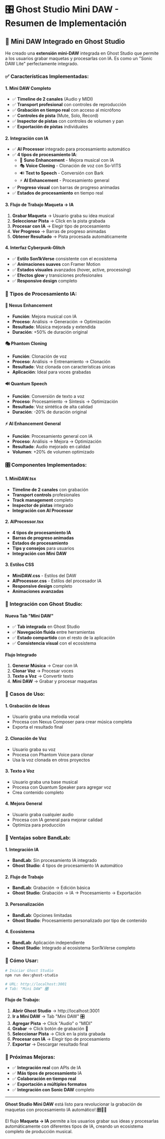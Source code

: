 # 🎛️ Ghost Studio Mini DAW - Resumen de Implementación

## 🚀 **Mini DAW Integrado en Ghost Studio**

He creado una **extensión mini-DAW** integrada en Ghost Studio que permite a los usuarios grabar maquetas y procesarlas con IA. Es como un "Sonic DAW Lite" perfectamente integrado.

### ✅ **Características Implementadas:**

#### **1. Mini DAW Completo**
- ✅ **Timeline de 2 canales** (Audio y MIDI)
- ✅ **Transport profesional** con controles de reproducción
- ✅ **Grabación en tiempo real** con acceso al micrófono
- ✅ **Controles de pista** (Mute, Solo, Record)
- ✅ **Inspector de pistas** con controles de volumen y pan
- ✅ **Exportación de pistas** individuales

#### **2. Integración con IA**
- ✅ **AI Processor** integrado para procesamiento automático
- ✅ **4 tipos de procesamiento IA**:
  - 🎵 **Suno Enhancement** - Mejora musical con IA
  - 🎭 **Voice Cloning** - Clonación de voz con So-VITS
  - 🔊 **Text to Speech** - Conversión con Bark
  - ⚡ **AI Enhancement** - Procesamiento general
- ✅ **Progreso visual** con barras de progreso animadas
- ✅ **Estados de procesamiento** en tiempo real

#### **3. Flujo de Trabajo Maqueta → IA**
1. **Grabar Maqueta** → Usuario graba su idea musical
2. **Seleccionar Pista** → Click en la pista grabada
3. **Procesar con IA** → Elegir tipo de procesamiento
4. **Ver Progreso** → Barras de progreso animadas
5. **Obtener Resultado** → Pista procesada automáticamente

#### **4. Interfaz Cyberpunk-Glitch**
- ✅ **Estilo Son1kVerse** consistente con el ecosistema
- ✅ **Animaciones suaves** con Framer Motion
- ✅ **Estados visuales** avanzados (hover, active, processing)
- ✅ **Efectos glow** y transiciones profesionales
- ✅ **Responsive design** completo

### 🎵 **Tipos de Procesamiento IA:**

#### **🎵 Nexus Enhancement**
- **Función**: Mejora musical con IA
- **Proceso**: Análisis → Generación → Optimización
- **Resultado**: Música mejorada y extendida
- **Duración**: +50% de duración original

#### **🎭 Phantom Cloning**
- **Función**: Clonación de voz
- **Proceso**: Análisis → Entrenamiento → Clonación
- **Resultado**: Voz clonada con características únicas
- **Aplicación**: Ideal para voces grabadas

#### **🔊 Quantum Speech**
- **Función**: Conversión de texto a voz
- **Proceso**: Procesamiento → Síntesis → Optimización
- **Resultado**: Voz sintética de alta calidad
- **Duración**: -20% de duración original

#### **⚡ AI Enhancement General**
- **Función**: Procesamiento general con IA
- **Proceso**: Análisis → Mejora → Optimización
- **Resultado**: Audio mejorado en calidad
- **Volumen**: +20% de volumen optimizado

### 🎛️ **Componentes Implementados:**

#### **1. MiniDAW.tsx**
- **Timeline de 2 canales** con grabación
- **Transport controls** profesionales
- **Track management** completo
- **Inspector de pistas** integrado
- **Integración con AI Processor**

#### **2. AIProcessor.tsx**
- **4 tipos de procesamiento IA**
- **Barras de progreso animadas**
- **Estados de procesamiento**
- **Tips y consejos** para usuarios
- **Integración con Mini DAW**

#### **3. Estilos CSS**
- **MiniDAW.css** - Estilos del DAW
- **AIProcessor.css** - Estilos del procesador IA
- **Responsive design** completo
- **Animaciones avanzadas**

### 🔧 **Integración con Ghost Studio:**

#### **Nueva Tab "Mini DAW"**
- ✅ **Tab integrada** en Ghost Studio
- ✅ **Navegación fluida** entre herramientas
- ✅ **Estado compartido** con el resto de la aplicación
- ✅ **Consistencia visual** con el ecosistema

#### **Flujo Integrado**
1. **Generar Música** → Crear con IA
2. **Clonar Voz** → Procesar voces
3. **Texto a Voz** → Convertir texto
4. **Mini DAW** → Grabar y procesar maquetas

### 🎯 **Casos de Uso:**

#### **1. Grabación de Ideas**
- Usuario graba una melodía vocal
- Procesa con Nexus Composer para crear música completa
- Exporta el resultado final

#### **2. Clonación de Voz**
- Usuario graba su voz
- Procesa con Phantom Voice para clonar
- Usa la voz clonada en otros proyectos

#### **3. Texto a Voz**
- Usuario graba una base musical
- Procesa con Quantum Speaker para agregar voz
- Crea contenido completo

#### **4. Mejora General**
- Usuario graba cualquier audio
- Procesa con IA general para mejorar calidad
- Optimiza para producción

### 🚀 **Ventajas sobre BandLab:**

#### **1. Integración IA**
- **BandLab**: Sin procesamiento IA integrado
- **Ghost Studio**: 4 tipos de procesamiento IA automático

#### **2. Flujo de Trabajo**
- **BandLab**: Grabación → Edición básica
- **Ghost Studio**: Grabación → IA → Procesamiento → Exportación

#### **3. Personalización**
- **BandLab**: Opciones limitadas
- **Ghost Studio**: Procesamiento personalizado por tipo de contenido

#### **4. Ecosistema**
- **BandLab**: Aplicación independiente
- **Ghost Studio**: Integrado al ecosistema Son1kVerse completo

### 🎵 **Cómo Usar:**

```bash
# Iniciar Ghost Studio
npm run dev:ghost-studio

# URL: http://localhost:3001
# Tab: "Mini DAW" 🎛️
```

#### **Flujo de Trabajo:**
1. **Abrir Ghost Studio** → http://localhost:3001
2. **Ir a Mini DAW** → Tab "Mini DAW" 🎛️
3. **Agregar Pista** → Click "Audio" o "MIDI"
4. **Grabar** → Click botón de grabación 🔴
5. **Seleccionar Pista** → Click en la pista grabada
6. **Procesar con IA** → Elegir tipo de procesamiento
7. **Exportar** → Descargar resultado final

### 🔮 **Próximas Mejoras:**

- ✅ **Integración real** con APIs de IA
- ✅ **Más tipos de procesamiento** IA
- ✅ **Colaboración en tiempo real**
- ✅ **Exportación a múltiples formatos**
- ✅ **Integración con Sonic DAW** completo

---

**Ghost Studio Mini DAW** está listo para revolucionar la grabación de maquetas con procesamiento IA automático! 🎛️🤖✨

El flujo **Maqueta → IA** permite a los usuarios grabar sus ideas y procesarlas automáticamente con diferentes tipos de IA, creando un ecosistema completo de producción musical.